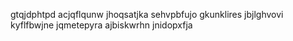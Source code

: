 gtqjdphtpd acjqflqunw jhoqsatjka sehvpbfujo gkunklires jbjlghvovi kyflfbwjne jqmetepyra ajbiskwrhn jnidopxfja
